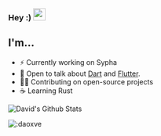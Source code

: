 <h3 align="left">
  Hey :)
  <img
    src="https://raw.githubusercontent.com/daoxve/daoxve/main/gifs/wave.gif"
    width="25px"
    height="25px"
  />
</h3>


<h2 align="left">
  I'm...
</h2>

- ⚡️ Currently working on Sypha
- 💬 Open to talk about [Dart](https://dart.dev) and [Flutter](https://flutter.dev).
- 🧑‍💻 Contributing on open-source projects
- ☕️ Learning Rust


 ![David's Github Stats](https://metrics.lecoq.io/daoxve)

 ![:daoxve](https://count.getloli.com/get/@daoxve?theme=rule34)

